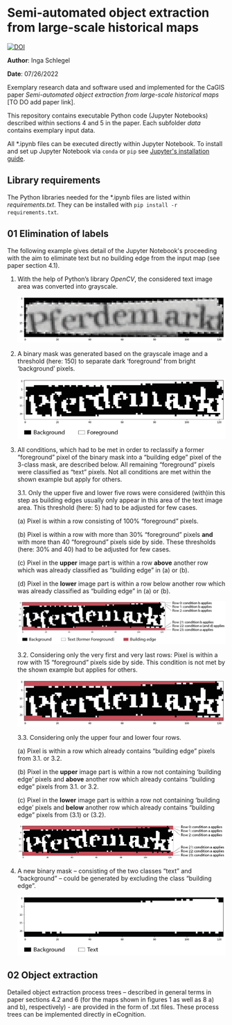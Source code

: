 #  Semi-automated object extraction from large-scale historical maps

[![DOI](https://zenodo.org/badge/DOI/10.5281/zenodo.6906425.svg)](https://doi.org/10.5281/zenodo.6906425)

**Author**: Inga Schlegel

**Date**: 07/26/2022

Exemplary research data and software used and implemented for the CaGIS paper *Semi-automated object extraction from large-scale historical maps* [TO DO add paper link].

This repository contains executable Python code (Jupyter Notebooks) described within sections 4 and 5 in the paper. Each subfolder *data* contains exemplary input data.

All \*.ipynb files can be executed directly within Jupyter Notebook. To install and set up Jupyter Notebook via `conda` or `pip` see [Jupyter's installation guide](https://jupyter.org/install).


## Library requirements

The Python libraries needed for the \*.ipynb files are listed within *requirements.txt*. They can be installed with `pip install -r requirements.txt`.


## 01 Elimination of labels

The following example gives detail of the Jupyter Notebook's proceeding with the aim to eliminate text but no building edge from the input map (see paper section 4.1).

1. With the help of Python’s library *OpenCV*, the considered text image area was converted into grayscale.

    ![](https://github.com/IngaSchl/Object-Extraction/blob/main/figures/1.png)

2. A binary mask was generated based on the grayscale image and a threshold (here: 150) to separate dark ‘foreground’ from bright ‘background’ pixels.

    ![](https://github.com/IngaSchl/Object-Extraction/blob/main/figures/2.png)

3. All conditions, which had to be met in order to reclassify a former “foreground” pixel of the binary mask into a “building edge” pixel of the 3-class mask, are described below. All remaining “foreground” pixels were classified as “text” pixels. Not all conditions are met within the shown example but apply for others.

    3.1. Only the upper five and lower five rows were considered (with)in this step as building edges usually only appear in this area of the text image area. This threshold (here: 5) had to be adjusted for few cases.
  
    (a) Pixel is within a row consisting of 100% “foreground” pixels.
    
    (b) Pixel is within a row with more than 30% “foreground” pixels **and** with more than 40 “foreground” pixels side by side. These thresholds (here: 30% and 40) had to be adjusted for few cases.
    
    (c) Pixel in the **upper** image part is within a row **above** another row which was already classified as “building edge” in (a) or (b).
    
    (d) Pixel in the **lower** image part is within a row below another row which was already classified as “building edge” in (a) or (b).

    ![](https://github.com/IngaSchl/Object-Extraction/blob/main/figures/3-1.png)

    3.2. Considering only the very first and very last rows: Pixel is within a row with 15 “foreground” pixels side by side. This condition is not met by the shown example but applies for others.

    ![](https://github.com/IngaSchl/Object-Extraction/blob/main/figures/3-2.png)

    3.3. Considering only the upper four and lower four rows.
    
    (a) Pixel is within a row which already contains “building edge” pixels from 3.1. or 3.2.
    
    (b)	Pixel in the **upper** image part is within a row not containing ‘building edge’ pixels and **above** another row which already contains “building edge” pixels from 3.1. or 3.2.

    (c)	Pixel in the **lower** image part is within a row not containing ‘building edge’ pixels and **below** another row which already contains “building edge” pixels from (3.1) or (3.2).
    
    ![](https://github.com/IngaSchl/Object-Extraction/blob/main/figures/3-3.png)
    
4. A new binary mask – consisting of the two classes “text” and “background” – could be generated by excluding the class “building edge”.

    ![](https://github.com/IngaSchl/Object-Extraction/blob/main/figures/4.png)


## 02 Object extraction

Detailed object extraction process trees – described in general terms in paper sections 4.2 and 6 (for the maps shown in figures 1 as well as 8 a) and b), respectively) - are provided in the form of .txt files. These process trees can be implemented directly in eCognition.
